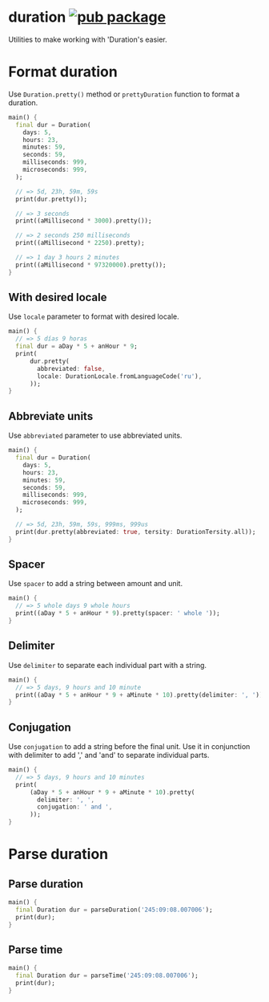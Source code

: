 # duration [![pub package](https://img.shields.io/pub/v/duration.svg)](https://pub.dartlang.org/packages/duration)

Utilities to make working with 'Duration's easier.

# Format duration

Use `Duration.pretty()` method or `prettyDuration` function to format a duration.

```dart
main() {
  final dur = Duration(
    days: 5,
    hours: 23,
    minutes: 59,
    seconds: 59,
    milliseconds: 999,
    microseconds: 999,
  );

  // => 5d, 23h, 59m, 59s
  print(dur.pretty());

  // => 3 seconds
  print((aMillisecond * 3000).pretty());

  // => 2 seconds 250 milliseconds
  print((aMillisecond * 2250).pretty);

  // => 1 day 3 hours 2 minutes
  print((aMillisecond * 97320000).pretty());
}
```

## With desired locale

Use `locale` parameter to format with desired locale.

```dart
main() {
  // => 5 días 9 horas
  final dur = aDay * 5 + anHour * 9;
  print(
      dur.pretty(
        abbreviated: false,
        locale: DurationLocale.fromLanguageCode('ru'),
      ));
}
```

## Abbreviate units

Use `abbreviated` parameter to use abbreviated units.

```dart
main() {
  final dur = Duration(
    days: 5,
    hours: 23,
    minutes: 59,
    seconds: 59,
    milliseconds: 999,
    microseconds: 999,
  );

  // => 5d, 23h, 59m, 59s, 999ms, 999us
  print(dur.pretty(abbreviated: true, tersity: DurationTersity.all));
}
```

## Spacer

Use `spacer` to add a string between amount and unit.

```dart
main() {
  // => 5 whole days 9 whole hours
  print((aDay * 5 + anHour * 9).pretty(spacer: ' whole '));
}
```

## Delimiter

Use `delimiter` to separate each individual part with a string.

```dart
main() {
  // => 5 days, 9 hours and 10 minute
  print((aDay * 5 + anHour * 9 + aMinute * 10).pretty(delimiter: ', '));
}
```

## Conjugation

Use `conjugation` to add a string before the final unit. Use it in conjunction with
delimiter to add ',' and 'and' to separate individual parts.

```dart
main() {
  // => 5 days, 9 hours and 10 minutes
  print(
      (aDay * 5 + anHour * 9 + aMinute * 10).pretty(
        delimiter: ', ',
        conjugation: ' and ',
      ));
}
```

# Parse duration

## Parse duration

```dart
main() {
  final Duration dur = parseDuration('245:09:08.007006');
  print(dur);
}
```

## Parse time

```dart
main() {
  final Duration dur = parseTime('245:09:08.007006');
  print(dur);
}
```